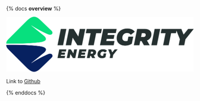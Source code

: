 {% docs __overview__ %}

![](https://github.com/IntegrityEnergy/integrity-energy-dbt/blob/main/integrity_logo.svg)

Link to [Github](<https://github.com/IntegrityEnergy/integrity-energy-dbt>)

{% enddocs %}